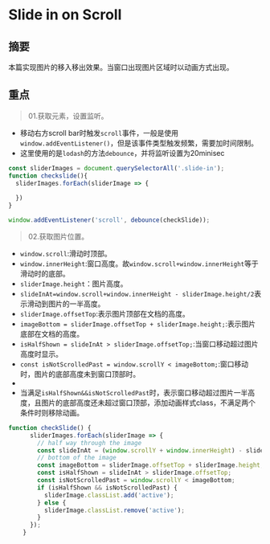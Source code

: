 # Slide in on Scroll

## 摘要

本篇实现图片的移入移出效果。当窗口出现图片区域时以动画方式出现。

## 重点

>01.获取元素，设置监听。

- 移动右方scroll bar时触发`scroll`事件，一般是使用`window.addEventListener()`，但是该事件类型触发频繁，需要加时间限制。
- 这里使用的是`lodash`的方法`debounce`，并将监听设置为20minisec

```javascript
const sliderImages = document.querySelectorAll('.slide-in');
function checkslide(){
  sliderImages.forEach(sliderImage => {
    
  })
}

window.addEventListener('scroll', debounce(checkSlide));
```

>02.获取图片位置。

- `window.scroll`:滑动时顶部。
- `window.innerHeight`:窗口高度。故`window.scroll+window.innerHeight`等于滑动时的底部。
- `sliderImage.height`：图片高度。
- `slideInAt=window.scroll+window.innerHeight - sliderImage.height/2`表示滑动到图片的一半高度。
- `sliderImage.offsetTop`:表示图片顶部在文档的高度。
- `imageBottom = sliderImage.offsetTop + sliderImage.height;`:表示图片底部在文档的高度。
- `isHalfShown = slideInAt > sliderImage.offsetTop;`:当窗口移动超过图片高度时显示。
- `const isNotScrolledPast = window.scrollY < imageBottom;`:窗口移动时，图片的底部高度未到窗口顶部时。
- 
- 当满足`isHalfShown&&isNotScrolledPast`时，表示窗口移动超过图片一半高度，且图片的底部高度还未超过窗口顶部，添加动画样式class，不满足两个条件时则移除动画。

```javascript
function checkSlide() {
      sliderImages.forEach(sliderImage => {
        // half way through the image
        const slideInAt = (window.scrollY + window.innerHeight) - sliderImage.height / 2;
        // bottom of the image
        const imageBottom = sliderImage.offsetTop + sliderImage.height;
        const isHalfShown = slideInAt > sliderImage.offsetTop;
        const isNotScrolledPast = window.scrollY < imageBottom;
        if (isHalfShown && isNotScrolledPast) {
          sliderImage.classList.add('active');
        } else {
          sliderImage.classList.remove('active');
        }
      });
    }
```
